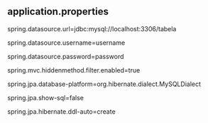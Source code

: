 <h2>application.properties</h2>
<div>
    <p>spring.datasource.url=jdbc:mysql://localhost:3306/tabela</p>
    <p>spring.datasource.username=username</p>
    <p>spring.datasource.password=password</p>
    <p>spring.mvc.hiddenmethod.filter.enabled=true</p>
    <p>spring.jpa.database-platform=org.hibernate.dialect.MySQLDialect</p>
    <p>spring.jpa.show-sql=false</p>
    <p>spring.jpa.hibernate.ddl-auto=create</p>
</div>